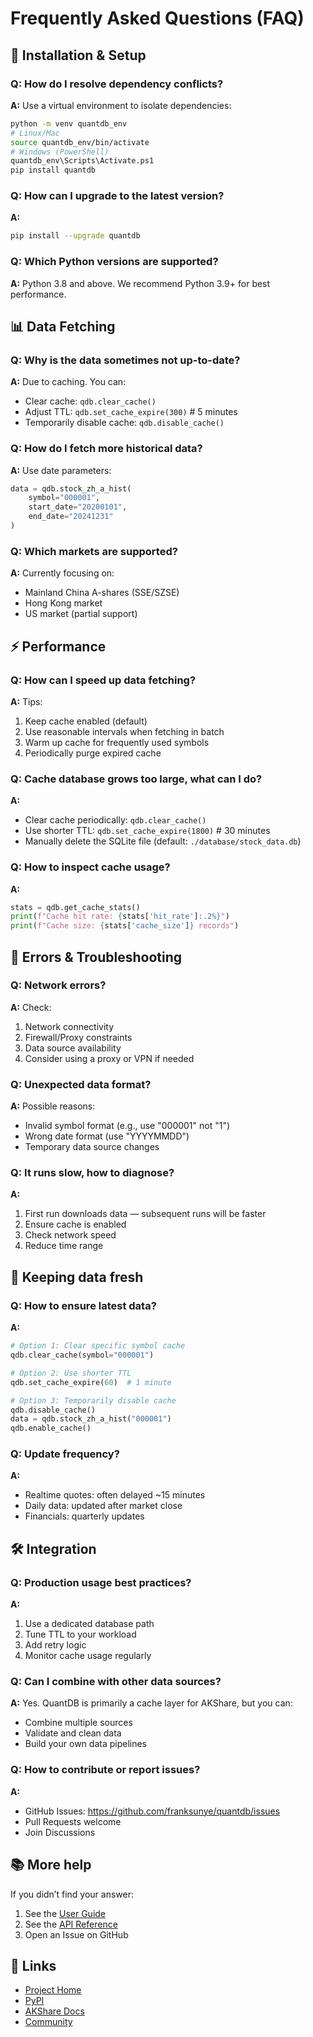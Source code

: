 # Frequently Asked Questions (FAQ)

## 🔧 Installation & Setup

### Q: How do I resolve dependency conflicts?
**A:** Use a virtual environment to isolate dependencies:
```bash
python -m venv quantdb_env
# Linux/Mac
source quantdb_env/bin/activate
# Windows (PowerShell)
quantdb_env\Scripts\Activate.ps1
pip install quantdb
```

### Q: How can I upgrade to the latest version?
**A:**
```bash
pip install --upgrade quantdb
```

### Q: Which Python versions are supported?
**A:** Python 3.8 and above. We recommend Python 3.9+ for best performance.

## 📊 Data Fetching

### Q: Why is the data sometimes not up-to-date?
**A:** Due to caching. You can:
- Clear cache: `qdb.clear_cache()`
- Adjust TTL: `qdb.set_cache_expire(300)`  # 5 minutes
- Temporarily disable cache: `qdb.disable_cache()`

### Q: How do I fetch more historical data?
**A:** Use date parameters:
```python
data = qdb.stock_zh_a_hist(
    symbol="000001",
    start_date="20200101",
    end_date="20241231"
)
```

### Q: Which markets are supported?
**A:** Currently focusing on:
- Mainland China A-shares (SSE/SZSE)
- Hong Kong market
- US market (partial support)

## ⚡ Performance

### Q: How can I speed up data fetching?
**A:** Tips:
1. Keep cache enabled (default)
2. Use reasonable intervals when fetching in batch
3. Warm up cache for frequently used symbols
4. Periodically purge expired cache

### Q: Cache database grows too large, what can I do?
**A:**
- Clear cache periodically: `qdb.clear_cache()`
- Use shorter TTL: `qdb.set_cache_expire(1800)`  # 30 minutes
- Manually delete the SQLite file (default: `./database/stock_data.db`)

### Q: How to inspect cache usage?
**A:**
```python
stats = qdb.get_cache_stats()
print(f"Cache hit rate: {stats['hit_rate']:.2%}")
print(f"Cache size: {stats['cache_size']} records")
```

## 🐛 Errors & Troubleshooting

### Q: Network errors?
**A:** Check:
1. Network connectivity
2. Firewall/Proxy constraints
3. Data source availability
4. Consider using a proxy or VPN if needed

### Q: Unexpected data format?
**A:** Possible reasons:
- Invalid symbol format (e.g., use "000001" not "1")
- Wrong date format (use "YYYYMMDD")
- Temporary data source changes

### Q: It runs slow, how to diagnose?
**A:**
1. First run downloads data — subsequent runs will be faster
2. Ensure cache is enabled
3. Check network speed
4. Reduce time range

## 🔄 Keeping data fresh

### Q: How to ensure latest data?
**A:**
```python
# Option 1: Clear specific symbol cache
qdb.clear_cache(symbol="000001")

# Option 2: Use shorter TTL
qdb.set_cache_expire(60)  # 1 minute

# Option 3: Temporarily disable cache
qdb.disable_cache()
data = qdb.stock_zh_a_hist("000001")
qdb.enable_cache()
```

### Q: Update frequency?
**A:**
- Realtime quotes: often delayed ~15 minutes
- Daily data: updated after market close
- Financials: quarterly updates

## 🛠️ Integration

### Q: Production usage best practices?
**A:**
1. Use a dedicated database path
2. Tune TTL to your workload
3. Add retry logic
4. Monitor cache usage regularly

### Q: Can I combine with other data sources?
**A:** Yes. QuantDB is primarily a cache layer for AKShare, but you can:
- Combine multiple sources
- Validate and clean data
- Build your own data pipelines

### Q: How to contribute or report issues?
**A:**
- GitHub Issues: https://github.com/franksunye/quantdb/issues
- Pull Requests welcome
- Join Discussions

## 📚 More help

If you didn’t find your answer:

1. See the [User Guide](user-guide.md)
2. See the [API Reference](api-reference.md)
3. Open an Issue on GitHub

## 🔗 Links

- [Project Home](https://github.com/franksunye/quantdb)
- [PyPI](https://pypi.org/project/quantdb/)
- [AKShare Docs](https://akshare.akfamily.xyz/)
- [Community](community/)
